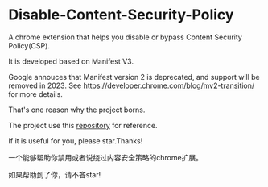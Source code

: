 # Disable-Content-Security-Policy
A chrome extension that helps you disable or bypass Content Security Policy(CSP).

It is developed based on Manifest V3.

Google annouces that Manifest version 2 is deprecated, and support will be removed in 2023. See https://developer.chrome.com/blog/mv2-transition/ for more details.

That's one reason why the project borns.

The project use this <a href="https://github.com/PhilGrayson/chrome-csp-disable">repository</a> for reference.

If it is useful for you, please star.Thanks!

一个能够帮助你禁用或者说绕过内容安全策略的chrome扩展。

如果帮助到了你，请不吝star!
